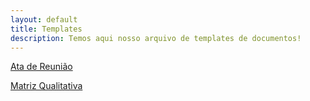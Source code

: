 ```yaml
---
layout: default
title: Templates
description: Temos aqui nosso arquivo de templates de documentos!
---
```


[Ata de Reunião](https://docs.google.com/document/d/1wwfshpW9-DGHe3mEGJFUlfsWKnpIsH870VIOwlG-Fo0/edit?usp=sharing)

[Matriz Qualitativa](https://drive.google.com/file/d/1GXuJbQovHNIZEMD7SZJkXD6SOnoLIqoj/view?usp=sharing)

